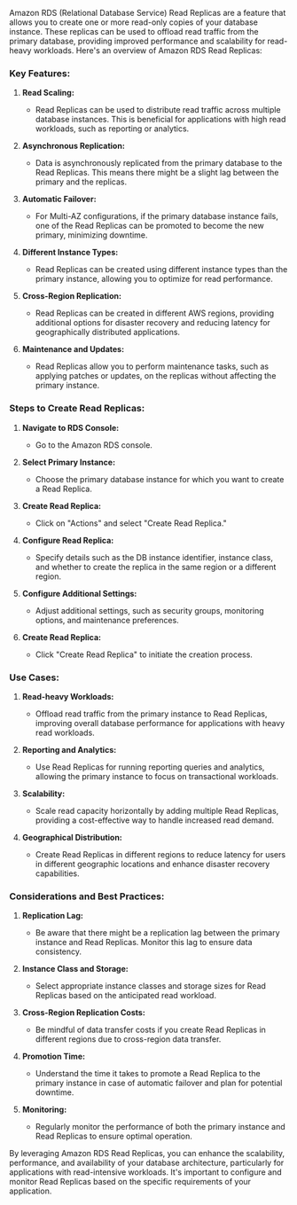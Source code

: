 Amazon RDS (Relational Database Service) Read Replicas are a feature that allows you to create one or more read-only copies of your database instance. These replicas can be used to offload read traffic from the primary database, providing improved performance and scalability for read-heavy workloads. Here's an overview of Amazon RDS Read Replicas:

### Key Features:

1. **Read Scaling:**
   - Read Replicas can be used to distribute read traffic across multiple database instances. This is beneficial for applications with high read workloads, such as reporting or analytics.

2. **Asynchronous Replication:**
   - Data is asynchronously replicated from the primary database to the Read Replicas. This means there might be a slight lag between the primary and the replicas.

3. **Automatic Failover:**
   - For Multi-AZ configurations, if the primary database instance fails, one of the Read Replicas can be promoted to become the new primary, minimizing downtime.

4. **Different Instance Types:**
   - Read Replicas can be created using different instance types than the primary instance, allowing you to optimize for read performance.

5. **Cross-Region Replication:**
   - Read Replicas can be created in different AWS regions, providing additional options for disaster recovery and reducing latency for geographically distributed applications.

6. **Maintenance and Updates:**
   - Read Replicas allow you to perform maintenance tasks, such as applying patches or updates, on the replicas without affecting the primary instance.

### Steps to Create Read Replicas:

1. **Navigate to RDS Console:**
   - Go to the Amazon RDS console.

2. **Select Primary Instance:**
   - Choose the primary database instance for which you want to create a Read Replica.

3. **Create Read Replica:**
   - Click on "Actions" and select "Create Read Replica."

4. **Configure Read Replica:**
   - Specify details such as the DB instance identifier, instance class, and whether to create the replica in the same region or a different region.

5. **Configure Additional Settings:**
   - Adjust additional settings, such as security groups, monitoring options, and maintenance preferences.

6. **Create Read Replica:**
   - Click "Create Read Replica" to initiate the creation process.

### Use Cases:

1. **Read-heavy Workloads:**
   - Offload read traffic from the primary instance to Read Replicas, improving overall database performance for applications with heavy read workloads.

2. **Reporting and Analytics:**
   - Use Read Replicas for running reporting queries and analytics, allowing the primary instance to focus on transactional workloads.

3. **Scalability:**
   - Scale read capacity horizontally by adding multiple Read Replicas, providing a cost-effective way to handle increased read demand.

4. **Geographical Distribution:**
   - Create Read Replicas in different regions to reduce latency for users in different geographic locations and enhance disaster recovery capabilities.

### Considerations and Best Practices:

1. **Replication Lag:**
   - Be aware that there might be a replication lag between the primary instance and Read Replicas. Monitor this lag to ensure data consistency.

2. **Instance Class and Storage:**
   - Select appropriate instance classes and storage sizes for Read Replicas based on the anticipated read workload.

3. **Cross-Region Replication Costs:**
   - Be mindful of data transfer costs if you create Read Replicas in different regions due to cross-region data transfer.

4. **Promotion Time:**
   - Understand the time it takes to promote a Read Replica to the primary instance in case of automatic failover and plan for potential downtime.

5. **Monitoring:**
   - Regularly monitor the performance of both the primary instance and Read Replicas to ensure optimal operation.

By leveraging Amazon RDS Read Replicas, you can enhance the scalability, performance, and availability of your database architecture, particularly for applications with read-intensive workloads. It's important to configure and monitor Read Replicas based on the specific requirements of your application.
